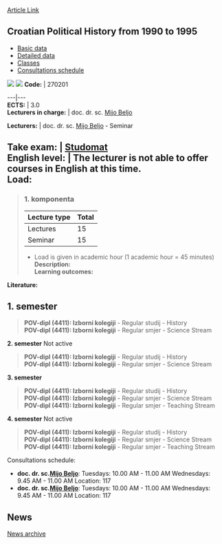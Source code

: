 [Article Link](https://www.fhs.hr/en/course/cphf1t1_a)

## Croatian Political History from 1990 to 1995
  * [Basic data](https://www.fhs.hr/en/course/cphf1t1_a#v1id-523759_58722_1_0 "Basic data")
  * [Detailed data](https://www.fhs.hr/en/course/cphf1t1_a#v1id-523759_58722_1_1 "Detailed data")
  * [Classes](https://www.fhs.hr/en/course/cphf1t1_a#v1id-523759_58722_1_2 "Classes")
  * [Consultations schedule](https://www.fhs.hr/en/course/cphf1t1_a#v1id-523759_58722_1_3 "Consultations schedule")


[![](https://www.fhs.hr/img/flags/gif/hr.gif)](https://www.fhs.hr/predmet/hppo1d1g_a) [![](https://www.fhs.hr/img/flags/gif/gb.gif)](https://www.fhs.hr/en/course/cphf1t1_a)
**Code:** |  270201  
  
---|---  
**ECTS:** |  3.0   
**Lecturers in charge:** |  doc. dr. sc. [Mijo Beljo](https://www.fhs.hr/staff/mijo.beljo)   
  
**Lecturers:** |  doc. dr. sc. [Mijo Beljo](https://www.fhs.hr/djelatnik/mijo.beljo) - Seminar  
  
**Take exam:** |  [Studomat](http://www.isvu.hr/studomat)  
**English level:** |  The lecturer is not able to offer courses in English at this time.   
**Load:**  
---  
> ### 1. komponenta
> | Lecture type | Total  
> ---|---  
> Lectures | 15  
> Seminar | 15  
> * Load is given in academic hour (1 academic hour = 45 minutes)   
**Description:**  
> **Learning outcomes:**  

  
**Literature:**  

  
**1. semester**  
---  
> **POV-dipl (4411): Izborni kolegiji** - Regular studij - History  
>  **POV-dipl (4411): Izborni kolegiji** - Regular smjer - Science Stream  
>   
  
**2. semester** Not active  
> **POV-dipl (4411): Izborni kolegiji** - Regular studij - History  
>  **POV-dipl (4411): Izborni kolegiji** - Regular smjer - Science Stream  
>   
  
**3. semester**  
> **POV-dipl (4411): Izborni kolegiji** - Regular studij - History  
>  **POV-dipl (4411): Izborni kolegiji** - Regular smjer - Science Stream  
>  **POV-dipl (4411): Izborni kolegiji** - Regular smjer - Teaching Stream  
>   
  
**4. semester** Not active  
> **POV-dipl (4411): Izborni kolegiji** - Regular studij - History  
>  **POV-dipl (4411): Izborni kolegiji** - Regular smjer - Science Stream  
>  **POV-dipl (4411): Izborni kolegiji** - Regular smjer - Teaching Stream  
>   
Consultations schedule: 
  * **doc. dr. sc.[Mijo Beljo](https://www.fhs.hr/staff/mijo.beljo)**: 
Tuesdays: 10.00 AM - 11.00 AM
Wednesdays: 9.45 AM - 11.00 AM
Location: 117 
  * **doc. dr. sc.[Mijo Beljo](https://www.fhs.hr/djelatnik/mijo.beljo)**: 
Tuesdays: 10.00 AM - 11.00 AM
Wednesdays: 9.45 AM - 11.00 AM
Location: 117 


## News
[News archive](https://www.fhs.hr/en/course/cphf1t1_a?@=21nc6#news_124862 "News archive")
